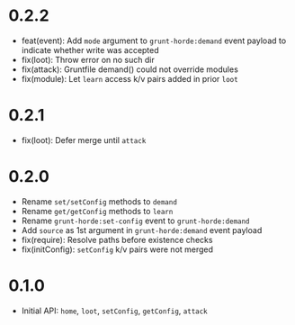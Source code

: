 # 0.2.2

* feat(event): Add `mode` argument to `grunt-horde:demand` event payload to indicate whether write was accepted
* fix(loot): Throw error on no such dir
* fix(attack): Gruntfile demand() could not override modules
* fix(module): Let `learn` access k/v pairs added in prior `loot`

# 0.2.1

* fix(loot): Defer merge until `attack`

# 0.2.0

* Rename `set/setConfig` methods to `demand`
* Rename `get/getConfig` methods to `learn`
* Rename `grunt-horde:set-config` event to `grunt-horde:demand`
* Add `source` as 1st argument in `grunt-horde:demand` event payload
* fix(require): Resolve paths before existence checks
* fix(initConfig): `setConfig` k/v pairs were not merged

# 0.1.0

* Initial API: `home`, `loot`, `setConfig`, `getConfig`, `attack`
